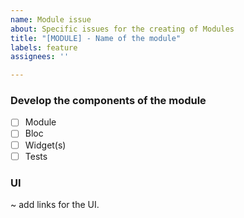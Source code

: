 ```yaml
---
name: Module issue
about: Specific issues for the creating of Modules
title: "[MODULE] - Name of the module"
labels: feature
assignees: ''

---
```


### Develop the components of the module

- [ ] Module
- [ ] Bloc
- [ ] Widget(s)
- [ ] Tests

### UI
~ add links for the UI.
